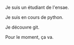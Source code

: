 Je suis un étudiant de l'ensae.

Je suis en cours de python.

Je découvre git.

Pour le moment, ça va.